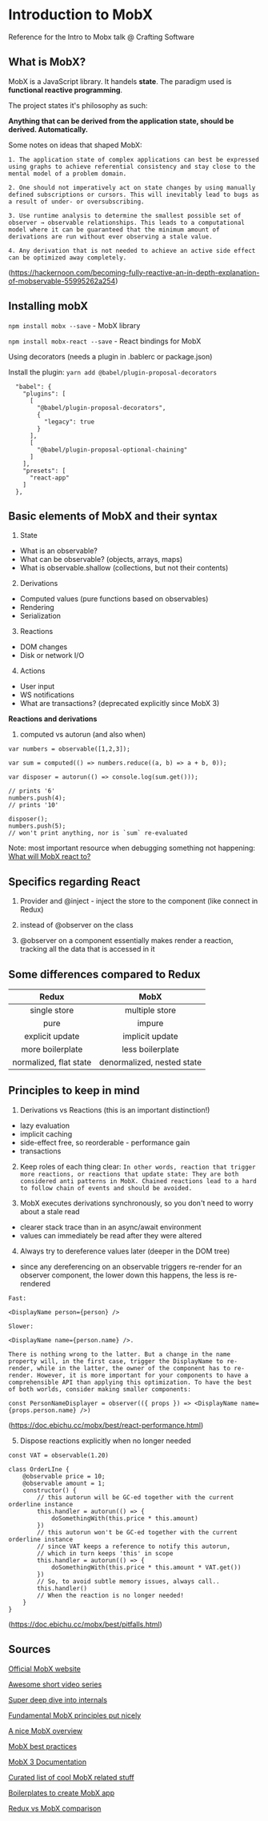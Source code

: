 # Introduction to MobX

Reference for the Intro to Mobx talk @ Crafting Software

## What is MobX?

MobX is a JavaScript library. It handels **state**. 
The paradigm used is **functional reactive programming**.

The project states it's philosophy as such:

**Anything that can be derived from the application state, should be derived. Automatically.**

Some notes on ideas that shaped MobX:

```
1. The application state of complex applications can best be expressed using graphs to achieve referential consistency and stay close to the mental model of a problem domain.

2. One should not imperatively act on state changes by using manually defined subscriptions or cursors. This will inevitably lead to bugs as a result of under- or oversubscribing.

3. Use runtime analysis to determine the smallest possible set of observer → observable relationships. This leads to a computational model where it can be guaranteed that the minimum amount of derivations are run without ever observing a stale value.

4. Any derivation that is not needed to achieve an active side effect can be optimized away completely.

```
(https://hackernoon.com/becoming-fully-reactive-an-in-depth-explanation-of-mobservable-55995262a254)


## Installing mobX

`npm install mobx --save` - MobX library

`npm install mobx-react --save` - React bindings for MobX

Using decorators (needs a plugin in .bablerc or package.json)

Install the plugin:
`yarn add @babel/plugin-proposal-decorators`

```
  "babel": {
    "plugins": [
      [
        "@babel/plugin-proposal-decorators",
        {
          "legacy": true
        }
      ],
      [
        "@babel/plugin-proposal-optional-chaining"
      ]
    ],
    "presets": [
      "react-app"
    ]
  },
```

## Basic elements of MobX and their syntax

1. State
  - What is an observable?
  - What can be observable? (objects, arrays, maps)
  - What is observable.shallow (collections, but not their contents)
  
2. Derivations
  - Computed values (pure functions based on observables)
  - Rendering
  - Serialization

3. Reactions
  - DOM changes
  - Disk or network I/O

4. Actions
  - User input
  - WS notifications
  - What are transactions? (deprecated explicitly since MobX 3)
  

**Reactions and derivations**

1. computed vs autorun (and also when)
```
var numbers = observable([1,2,3]);

var sum = computed(() => numbers.reduce((a, b) => a + b, 0));

var disposer = autorun(() => console.log(sum.get()));

// prints '6'
numbers.push(4);
// prints '10'

disposer();
numbers.push(5);
// won't print anything, nor is `sum` re-evaluated
```

Note: most important resource when debugging something not happening:
[What will MobX react to?](https://mobx.js.org/best/react)
  
## Specifics regarding React

1. Provider and @inject - inject the store to the component (like connect in Redux)

2. <Observer> instead of @observer on the class
  
3. @observer on a component essentially makes render a reaction, tracking all the data that is accessed in it

## Some differences compared to Redux

| Redux  | MobX  |
|:-:|:-:|
|single store   | multiple store  |
| pure  | impure  |
| explicit update  | implicit update  | 
| more boilerplate | less boilerplate |
| normalized, flat state | denormalized, nested state |


## Principles to keep in mind

1. Derivations vs Reactions (this is an important distinction!)
  - lazy evaluation
  - implicit caching
  - side-effect free, so reorderable - performance gain
  - transactions
  
2. Keep roles of each thing clear:
`
In other words, reaction that trigger more reactions, or reactions that update state: They are both considered anti patterns in MobX. Chained reactions lead to a hard to follow chain of events and should be avoided.
`

3. MobX executes derivations synchronously, so you don't need to worry about a stale read
  - clearer stack trace than in an async/await environment
  - values can immediately be read after they were altered
  
4. Always try to dereference values later (deeper in the DOM tree)
  - since any dereferencing on an observable triggers re-render for an observer component, the lower down this happens, the less is re-rendered
 
```
Fast:

<DisplayName person={person} />

Slower:

<DisplayName name={person.name} />.

There is nothing wrong to the latter. But a change in the name property will, in the first case, trigger the DisplayName to re-render, while in the latter, the owner of the component has to re-render. However, it is more important for your components to have a comprehensible API than applying this optimization. To have the best of both worlds, consider making smaller components:

const PersonNameDisplayer = observer(({ props }) => <DisplayName name={props.person.name} />)
```
(https://doc.ebichu.cc/mobx/best/react-performance.html)

5. Dispose reactions explicitly when no longer needed
```
const VAT = observable(1.20)

class OrderLIne {
    @observable price = 10;
    @observable amount = 1;
    constructor() {
        // this autorun will be GC-ed together with the current orderline instance
        this.handler = autorun(() => {
            doSomethingWith(this.price * this.amount)
        })
        // this autorun won't be GC-ed together with the current orderline instance
        // since VAT keeps a reference to notify this autorun,
        // which in turn keeps 'this' in scope
        this.handler = autorun(() => {
            doSomethingWith(this.price * this.amount * VAT.get())
        })
        // So, to avoid subtle memory issues, always call..
        this.handler()
        // When the reaction is no longer needed!
    }
}
```
(https://doc.ebichu.cc/mobx/best/pitfalls.html)

## Sources
[Official MobX website](https://mobx.js.org/getting-started.html)

[Awesome short video series](https://egghead.io/lessons/react-sync-the-ui-with-the-app-state-using-mobx-observable-and-observer-in-react)

[Super deep dive into internals](https://hackernoon.com/becoming-fully-reactive-an-in-depth-explanation-of-mobservable-55995262a254)

[Fundamental MobX principles put nicely](https://hackernoon.com/the-fundamental-principles-behind-mobx-7a725f71f3e8)

[A nice MobX overview](https://hackernoon.com/becoming-fully-reactive-an-in-depth-explanation-of-mobservable-55995262a254)

[MobX best practices](https://medium.com/dailyjs/mobx-react-best-practices-17e01cec4140)

[MobX 3 Documentation](https://github.com/mobxjs/mobx/blob/54557dc319b04e92e31cb87427bef194ec1c549c/docs/refguide/api.md)

[Curated list of cool MobX related stuff](https://github.com/mobxjs/awesome-mobx)

[Boilerplates to create MobX app](https://github.com/mobxjs/awesome-mobx#boilerplates)

[Redux vs MobX comparison](https://www.robinwieruch.de/redux-mobx-confusion/)
